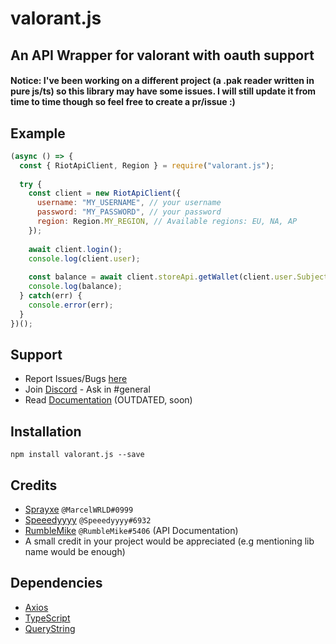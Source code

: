 # valorant.js
## An API Wrapper for valorant with oauth support
#### Notice: I've been working on a different project (a .pak reader written in pure js/ts) so this library may have some issues. I will still update it from time to time though so feel free to create a pr/issue :)

## Example
```js
(async () => {
  const { RiotApiClient, Region } = require("valorant.js");
  
  try {
    const client = new RiotApiClient({
      username: "MY_USERNAME", // your username
      password: "MY_PASSWORD", // your password
      region: Region.MY_REGION, // Available regions: EU, NA, AP
    });
    
    await client.login();
    console.log(client.user);
    
    const balance = await client.storeApi.getWallet(client.user.Subject);
    console.log(balance);
  } catch(err) {
    console.error(err);
  }
})();
```

## Support
* Report Issues/Bugs [here](https://github.com/Sprayxe/valorant.js/issues)
* Join [Discord](https://discord.gg/q37Dfyn) - Ask in #general
* Read [Documentation](https://valorant-js.stoplight.io/docs/valorant-js/docs/Home.md) (OUTDATED, soon)

## Installation
```npm install valorant.js --save```


## Credits
* [Sprayxe](https://twitter.com/Sprayxe_) `@MarcelWRLD#0999`
* [Speeedyyyy](https://twitter.com/Speeedyyyytv) `@Speeedyyyy#6932`
* [RumbleMike](https://twitter.com/RumbleMikee) `@RumbleMike#5406` (API Documentation)
* A small credit in your project would be appreciated (e.g mentioning lib name would be enough)

## Dependencies
* [Axios](https://www.npmjs.com/package/axios)
* [TypeScript](https://www.npmjs.com/package/typescript)
* [QueryString](https://www.npmjs.com/package/querystring)

